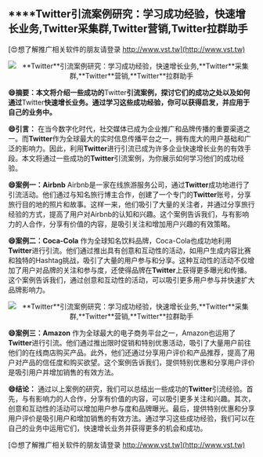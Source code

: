 ## ****Twitter**引流案例研究：学习成功经验，快速增长业务,**Twitter**采集群,**Twitter**营销,**Twitter**拉群助手**

[😍想了解推广相关软件的朋友请登录 http://www.vst.tw](http://www.vst.tw)

 <center><img src="https://vst.tw/MP4/tuiguang/png/0.png" alt="**Twitter**引流案例研究：学习成功经验，快速增长业务,**Twitter**采集群,**Twitter**营销,**Twitter**拉群助手"></center>

**😄摘要：本文将介绍一些成功的**Twitter**引流案例，探讨它们的成功之处以及如何通过**Twitter**快速增长业务。通过学习这些成功经验，你可以获得启发，并应用于自己的业务中。**

**😄引言：**
在当今数字化时代，社交媒体已成为企业推广和品牌传播的重要渠道之一。而**Twitter**作为全球最大的实时信息传播平台之一，拥有庞大的用户基础和广泛的影响力。因此，利用**Twitter**进行引流已成为许多企业快速增长业务的有效手段。本文将通过一些成功的**Twitter**引流案例，为你展示如何学习他们的成功经验。

**😄案例一：Airbnb**
Airbnb是一家在线旅游服务公司，通过**Twitter**成功地进行了引流活动。他们通过与知名旅行博主合作，创建了一个专门的**Twitter**账号，分享旅行目的地的照片和故事。这样一来，他们吸引了大量的关注者，并通过分享旅行经验的方式，提高了用户对Airbnb的认知和兴趣。这个案例告诉我们，与有影响力的人合作，分享有价值的内容，是吸引关注和增加用户兴趣的有效策略。

**😄案例二：Coca-Cola**
作为全球知名饮料品牌，Coca-Cola也成功地利用**Twitter**进行引流。他们通过推出具有创意和互动性的活动，如用户生成内容比赛和独特的Hashtag挑战，吸引了大量的用户参与和分享。这种互动性的活动不仅增加了用户对品牌的关注和参与度，还使得品牌在**Twitter**上获得更多曝光和传播。这个案例告诉我们，通过创意和互动性的活动，可以吸引更多用户参与并快速扩大品牌影响力。

 <center><img src="https://vst.tw/MP4/tuiguang/png/1.png" alt="**Twitter**引流案例研究：学习成功经验，快速增长业务,**Twitter**采集群,**Twitter**营销,**Twitter**拉群助手"></center>

**😄案例三：Amazon**
作为全球最大的电子商务平台之一，Amazon也运用了**Twitter**进行引流。他们通过推出限时促销和特别优惠活动，吸引了大量用户前往他们的在线商店购买产品。此外，他们还通过分享用户评价和产品推荐，提高了用户对产品的信任度和购买欲望。这个案例告诉我们，提供特别优惠和分享用户评价是吸引用户并增加销售的有效方法。

**😄结论：**
通过以上案例的研究，我们可以总结出一些成功的**Twitter**引流经验。首先，与有影响力的人合作，分享有价值的内容，可以吸引更多关注和兴趣。其次，创意和互动性的活动可以增加用户参与度和品牌曝光。最后，提供特别优惠和分享用户评价是吸引用户和增加销售的有效方法。通过学习这些成功经验，我们可以在自己的业务中运用它们，快速增长业务并获得更多的机会和成功。

[😍想了解推广相关软件的朋友请登录 http://www.vst.tw](http://www.vst.tw)



